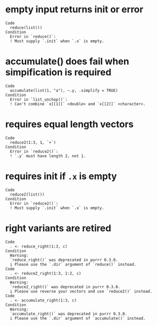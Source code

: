# empty input returns init or error

    Code
      reduce(list())
    Condition
      Error in `reduce()`:
      ! Must supply `.init` when `.x` is empty.

# accumulate() does fail when simpification is required

    Code
      accumulate(list(1, "a"), ~.y, .simplify = TRUE)
    Condition
      Error in `list_unchop()`:
      ! Can't combine `x[[1]]` <double> and `x[[2]]` <character>.

# requires equal length vectors

    Code
      reduce2(1:3, 1, `+`)
    Condition
      Error in `reduce2()`:
      ! `.y` must have length 2, not 1.

# requires init if `.x` is empty

    Code
      reduce2(list())
    Condition
      Error in `reduce2()`:
      ! Must supply `.init` when `.x` is empty.

# right variants are retired

    Code
      . <- reduce_right(1:3, c)
    Condition
      Warning:
      `reduce_right()` was deprecated in purrr 0.3.0.
      i Please use the `.dir` argument of `reduce()` instead.
    Code
      . <- reduce2_right(1:3, 1:2, c)
    Condition
      Warning:
      `reduce2_right()` was deprecated in purrr 0.3.0.
      i Please use reverse your vectors and use `reduce2()` instead.
    Code
      . <- accumulate_right(1:3, c)
    Condition
      Warning:
      `accumulate_right()` was deprecated in purrr 0.3.0.
      i Please use the `.dir` argument of `accumulate()` instead.

